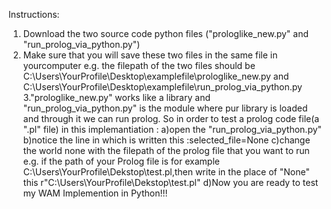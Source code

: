 Instructions:
1. Download the two source code python files ("prologlike_new.py" and "run_prolog_via_python.py")
2. Make sure that you will save these two files in the same file in yourcomputer
   e.g. the filepath of the two files should be C:\Users\YourProfile\Desktop\examplefile\prologlike_new.py and   C:\Users\YourProfile\Desktop\examplefile\run_prolog_via_python.py
3."prologlike_new.py" works like a library and "run_prolog_via_python.py" is the module where pur library is loaded and through it we can run prolog. So in order to test a prolog code file(a ".pl" file) in this implemantiation :
  a)open the "run_prolog_via_python.py"
  b)notice the line in which is written this :selected_file=None
  c)change the world none with the filepath of the prolog file that you want to run
    e.g. if the path of your Prolog file is for example C:\Users\YourProfile\Dekstop\test.pl,then write in the place of "None" this r"C:\Users\YourProfile\Dekstop\test.pl"
  d)Now you are ready to test my WAM Implemention in Python!!!
